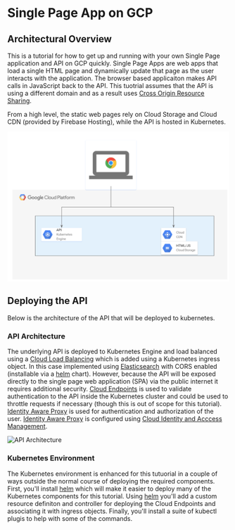 # Single Page App on GCP 

## Architectural Overview 

This is a tutorial for how to get up and running with your own Single Page application and API on GCP quickly.  Single Page Apps are web apps that load a single HTML page and dynamically update that page as the user interacts with the application. The browser based applicaiton makes API calls in JavaScript back to the API.  This tuotrial assumes that the API is using a different domain and as a result uses [Cross Origin Resource Sharing](https://en.wikipedia.org/wiki/Cross-origin_resource_sharing). 

From a high level, the static web pages rely on Cloud Storage and Cloud CDN (provided by Firebase Hosting), while the API is hosted in Kubernetes.  

![Architecture](https://github.com/johnlabarge/single-page-app-gcp/raw/master/spa_overview.png)

 
## Deploying the API 

Below is the architecture of the API that will be deployed to kubernetes. 

### API Architecture   
The underlying API is deployed to Kubernetes Engine and load balanced using a [Cloud Load Balancing](https://cloud.google.com/load-balancing/) which is added using a Kubernetes ingress object. In this case implemented using [Elasticsearch](https://www.elastic.co/) with CORS enabled (installable via a [helm](https://helm.sh/) chart).  However, because the API will be exposed directly to the single page web application (SPA) via the public internet it requires additional security.  [Cloud Endpoints](https://cloud.google.com/endpoints/) is used to validate authentication to the API inside the Kubernetes cluster and could be used to throttle requests if necessary (though this is out of scope for this tutorial).  [Identity Aware Proxy](https://cloud.google.com/iap/) is used for authentication and authorization of the user. [Identity Aware Proxy](https://cloud.google.com/iap/) is configured using [Cloud Identity and Acccess Management](https://cloud.google.com/iam/docs/).  

![API Architecture](https://github.com/johnlabarge/single-page-app-gcp/raw/master/spa_api.png)

### Kubernetes Environment
The Kubernetes environment is enhanced for this tutuorial in a couple of ways outside the normal course of deploying the required components. First, you'll install [helm](https://helm.sh/) which will make it easier to deploy many of the Kubernetes components for this tutorial.  Using [helm](https://helm.sh/) you'll add a custom resource definiton and controller for deploying the Cloud Endpoints and associating it with ingress objects. Finally, you'll install a suite of kubectl plugis to help with some of the commands. 

